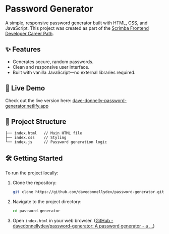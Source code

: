 # Password Generator

A simple, responsive password generator built with HTML, CSS, and JavaScript. This project was created as part of the [Scrimba Frontend Developer Career Path](https://scrimba.com/learn/frontend).

## ✨ Features

- Generates secure, random passwords.
- Clean and responsive user interface.
- Built with vanilla JavaScript—no external libraries required.

## 🚀 Live Demo

Check out the live version here: [dave-donnelly-password-generator.netlify.app](https://dave-donnelly-password-generator.netlify.app/)

## 📁 Project Structure


```plaintext
├── index.html   // Main HTML file
├── index.css    // Styling
└── index.js     // Password generation logic
```


## 🛠️ Getting Started

To run the project locally:

1. Clone the repository:
   ```bash
   git clone https://github.com/davedonnellydev/password-generator.git
   ```

2. Navigate to the project directory:
   ```bash
   cd password-generator
   ```

3. Open `index.html` in your web browser. ([GitHub - davedonnellydev/password-generator: A password generator - a ...](https://github.com/davedonnellydev/password-generator?utm_source=chatgpt.com))
